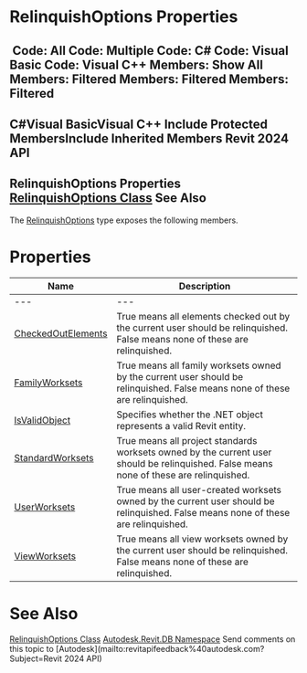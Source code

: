 # RelinquishOptions Properties

﻿
 Code: All Code: Multiple Code: C# Code: Visual Basic Code: Visual C++  Members: Show All Members: Filtered Members: Filtered Members: Filtered   
---  
C#Visual BasicVisual C++
Include Protected MembersInclude Inherited Members
Revit 2024 API  
---  
RelinquishOptions Properties  
[RelinquishOptions Class](af30374c-7e99-d52e-f648-c5969e91e9d8.md "RelinquishOptions Class") See Also  
---  
The [RelinquishOptions](af30374c-7e99-d52e-f648-c5969e91e9d8.md "RelinquishOptions Class") type exposes the following members.
# Properties
| Name | Description |
| --- | --- |
| --- | --- | --- |
| [CheckedOutElements](f27cd543-0f50-245d-bf54-fd96e044ada1.md "CheckedOutElements Property") | True means all elements checked out by the current user should be relinquished. False means none of these are relinquished. |
| [FamilyWorksets](e1576858-8be8-f173-21bf-c6224e98aa17.md "FamilyWorksets Property") | True means all family worksets owned by the current user should be relinquished. False means none of these are relinquished. |
| [IsValidObject](ef0eed52-60f5-281c-50a7-aefec87b8f0f.md "IsValidObject Property") | Specifies whether the .NET object represents a valid Revit entity. |
| [StandardWorksets](315b02cc-9794-0541-d727-ebe8ec2d770c.md "StandardWorksets Property") | True means all project standards worksets owned by the current user should be relinquished. False means none of these are relinquished. |
| [UserWorksets](3eac6440-7a8e-4dfb-2bf2-7be55ecb2488.md "UserWorksets Property") | True means all user-created worksets owned by the current user should be relinquished. False means none of these are relinquished. |
| [ViewWorksets](1ecc9687-31c2-5b2f-b604-4b73f1c52d38.md "ViewWorksets Property") | True means all view worksets owned by the current user should be relinquished. False means none of these are relinquished. |

# See Also
[RelinquishOptions Class](af30374c-7e99-d52e-f648-c5969e91e9d8.md "RelinquishOptions Class")
[Autodesk.Revit.DB Namespace](87546ba7-461b-c646-cbb1-2cb8f5bff8b2.md "Autodesk.Revit.DB Namespace")
Send comments on this topic to [Autodesk](mailto:revitapifeedback%40autodesk.com?Subject=Revit 2024 API)